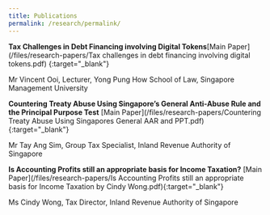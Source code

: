 ```yaml
---
title: Publications
permalink: /research/permalink/
---
```

**Tax Challenges in Debt Financing involving
Digital Tokens**[Main Paper](/files/research-papers/Tax challenges in debt financing involving digital tokens.pdf)
{:target="_blank"}

Mr Vincent Ooi, Lecturer, Yong Pung How School of Law, Singapore Management University

**Countering Treaty Abuse Using Singapore’s General Anti-Abuse Rule and the Principal Purpose Test** [Main Paper](/files/research-papers/Countering Treaty Abuse Using Singapores General AAR and PPT.pdf){:target="_blank"}

Mr Tay Ang Sim, Group Tax Specialist, Inland Revenue Authority of Singapore

**Is Accounting Profits still an appropriate basis for Income Taxation?** [Main Paper](/files/research-papers/Is Accounting Profits still an appropriate basis for Income Taxation by Cindy Wong.pdf){:target="_blank"}

Ms Cindy Wong, Tax Director, Inland Revenue Authority of Singapore